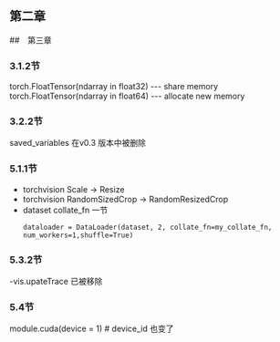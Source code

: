 ## 第二章
##　第三章
### 3.1.2节
torch.FloatTensor(ndarray in float32) --- share memory
torch.FloatTensor(ndarray in float64) --- allocate new memory
### 3.2.2节
saved_variables 在v0.3 版本中被删除

### 5.1.1节
- torchvision Scale -> Resize
- torchvision RandomSizedCrop -> RandomResizedCrop
- dataset collate_fn 一节
  ```
  dataloader = DataLoader(dataset, 2, collate_fn=my_collate_fn, num_workers=1,shuffle=True)
  ```
  
### 5.3.2节
-vis.upateTrace 已被移除

### 5.4节
module.cuda(device = 1) # device_id 也变了

